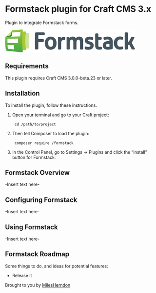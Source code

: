 # Formstack plugin for Craft CMS 3.x

Plugin to integrate Formstack forms.

![Screenshot](resources/img/formstack-logo.svg)

## Requirements

This plugin requires Craft CMS 3.0.0-beta.23 or later.

## Installation

To install the plugin, follow these instructions.

1. Open your terminal and go to your Craft project:

        cd /path/to/project

2. Then tell Composer to load the plugin:

        composer require /formstack

3. In the Control Panel, go to Settings → Plugins and click the “Install” button for Formstack.

## Formstack Overview

-Insert text here-

## Configuring Formstack

-Insert text here-

## Using Formstack

-Insert text here-

## Formstack Roadmap

Some things to do, and ideas for potential features:

* Release it

Brought to you by [MilesHerndon](https://milesherndon.com)
